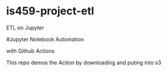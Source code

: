 # is459-project-etl
ETL on Jupyter

#Jupyter Notebook Automation

with Github Actions

This repo demos the Action by downloading and puting into s3
